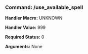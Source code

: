 ### Command: /use_available_spell

**Handler Macro:** UNKNOWN

**Handler Value:** 999

**Required Status:** 0

**Arguments:**
None
